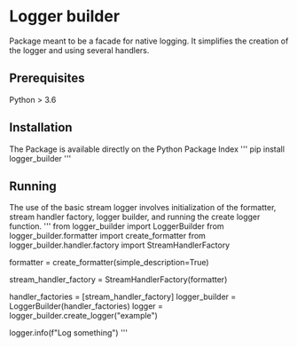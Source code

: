 # Logger builder
Package meant to be a facade for native logging. It simplifies the creation of the logger and
using several handlers.

## Prerequisites
Python > 3.6

## Installation
The Package is available directly on the Python Package Index
'''
pip install logger_builder
'''

## Running
The use of the basic stream logger involves initialization of the formatter, stream handler factory,
logger builder, and running the create logger function.
'''
from logger_builder import LoggerBuilder
from logger_builder.formatter import create_formatter
from logger_builder.handler.factory import StreamHandlerFactory

formatter = create_formatter(simple_description=True)

stream_handler_factory = StreamHandlerFactory(formatter)

handler_factories = [stream_handler_factory]
logger_builder = LoggerBuilder(handler_factories)
logger = logger_builder.create_logger("example")

logger.info(f"Log something")
'''
